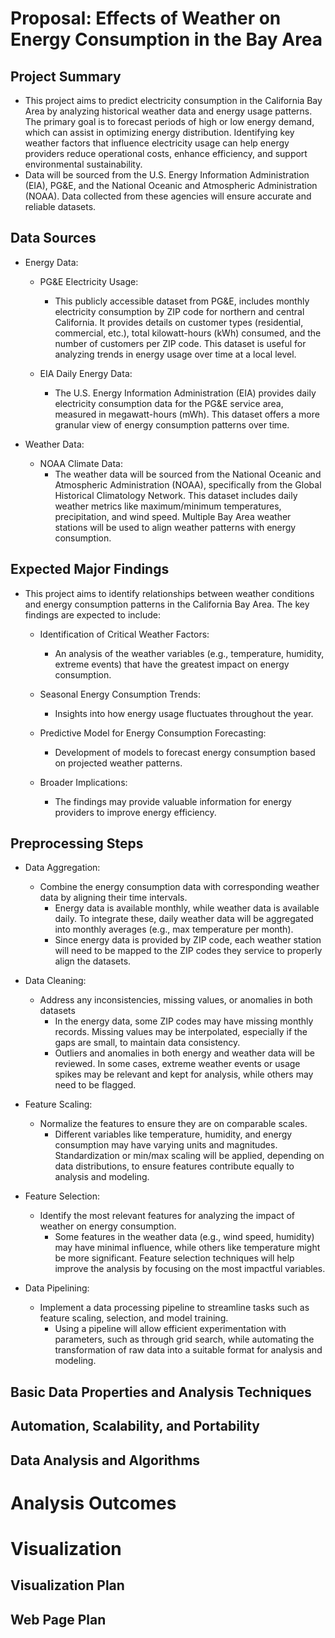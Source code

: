 # Proposal: Effects of Weather on Energy Consumption in the Bay Area

## Project Summary
<!--- Write a summary of your project including the project goals, broader impacts, and data sources -->

- This project aims to predict electricity consumption in the California Bay Area by analyzing historical weather data and energy usage patterns. The primary goal is to forecast periods of high or low energy demand, which can assist in optimizing energy distribution. Identifying key weather factors that influence electricity usage can help energy providers reduce operational costs, enhance efficiency, and support environmental sustainability.
- Data will be sourced from the U.S. Energy Information Administration (EIA), PG&E, and the National Oceanic and Atmospheric Administration (NOAA). Data collected from these agencies will ensure accurate and reliable datasets.


## Data Sources
<!--- List data sources, including the existing datasets and anything you are going to collect by yourself. It is expected to combine two or more data sources in your project. -->
<!--- Each dataset should be briefly explained: what kinds of data are available, who collected the dataset, how the data was collected. -->

- Energy Data:
	- PG&E Electricity Usage:
		- This publicly accessible dataset from PG&E, includes monthly electricity consumption by ZIP code for northern and central California. It provides details on customer types (residential, commercial, etc.), total kilowatt-hours (kWh) consumed, and the number of customers per ZIP code. This dataset is useful for analyzing trends in energy usage over time at a local level.

	- EIA Daily Energy Data:
		- The U.S. Energy Information Administration (EIA) provides daily electricity consumption data for the PG&E service area, measured in megawatt-hours (mWh). This dataset offers a more granular view of energy consumption patterns over time.

- Weather Data:
	- NOAA Climate Data:
		- The weather data will be sourced from the National Oceanic and Atmospheric Administration (NOAA), specifically from the Global Historical Climatology Network. This dataset includes daily weather metrics like maximum/minimum temperatures, precipitation, and wind speed. Multiple Bay Area weather stations will be used to align weather patterns with energy consumption.


## Expected Major Findings
<!--- List and explain what information you want to obtain in this project. Explain how valuable this project could be based on the objective discussion. You may want to list main claims and questions you want to answer through the project. -->

- This project aims to identify relationships between weather conditions and energy consumption patterns in the California Bay Area. The key findings are expected to include:
	- Identification of Critical Weather Factors:
		- An analysis of the weather variables (e.g., temperature, humidity, extreme events) that have the greatest impact on energy consumption.

	- Seasonal Energy Consumption Trends:
		- Insights into how energy usage fluctuates throughout the year.

	- Predictive Model for Energy Consumption Forecasting:
		- Development of models to forecast energy consumption based on projected weather patterns.

	- Broader Implications:
		- The findings may provide valuable information for energy providers to improve energy efficiency.


## Preprocessing Steps
<!--- List major preprocessing steps needed for the datasets and explain why. -->

- Data Aggregation:
	- Combine the energy consumption data with corresponding weather data by aligning their time intervals.
		- Energy data is available monthly, while weather data is available daily. To integrate these, daily weather data will be aggregated into monthly averages (e.g., max temperature per month).
		- Since energy data is provided by ZIP code, each weather station will need to be mapped to the ZIP codes they service to properly align the datasets.

- Data Cleaning:
	- Address any inconsistencies, missing values, or anomalies in both datasets
		- In the energy data, some ZIP codes may have missing monthly records. Missing values may be interpolated, especially if the gaps are small, to maintain data consistency.
		- Outliers and anomalies in both energy and weather data will be reviewed. In some cases, extreme weather events or usage spikes may be relevant and kept for analysis, while others may need to be flagged.

- Feature Scaling:
	- Normalize the features to ensure they are on comparable scales.
		- Different variables like temperature, humidity, and energy consumption may have varying units and magnitudes. Standardization or min/max scaling will be applied, depending on data distributions, to ensure features contribute equally to analysis and modeling.

- Feature Selection:
	- Identify the most relevant features for analyzing the impact of weather on energy consumption.
		- Some features in the weather data (e.g., wind speed, humidity) may have minimal influence, while others like temperature might be more significant. Feature selection techniques will help improve the analysis by focusing on the most impactful variables.

- Data Pipelining:
	- Implement a data processing pipeline to streamline tasks such as feature scaling, selection, and model training.
		- Using a pipeline will allow efficient experimentation with parameters, such as through grid search, while automating the transformation of raw data into a suitable format for analysis and modeling.



<!--- 
----------
The following sections should be used for the full proposal document. These are not required for the proposal draft discussion.
----------
-->




## Basic Data Properties and Analysis Techniques
<!--- Based on the lectures on "Exploratory Data Analysis" and "Data and Sampling", list and explain what types of basic statistical analysis you plan to provide to give the meta information and overall picture of the datasets. -->



## Automation, Scalability, and Portability
<!--- Assume that newer datasets will become available from the same source in future, or you need to ask your colleague to inherit this project. What will be major challenges? List and explain technical and implementational practices you will use to enhance automation, scalability, and portability aspects of the project. -->




<!--- 
----------
The following sections should be used for the analysis planning. These are not required for the proposal document submission.
----------
-->



## Data Analysis and Algorithms
<!--- List and describe what types of (advanced) analysis you plan to conduct. This section should be tied back to the expected major findings. (If needed, you can update the findings section.) When selecting algorithms to obtain the analysis results, provide a brief explanation of the algorithmic properties and logic. You should clearly define the inputs and outputs of each algorithm. -->




<!--- 
----------
The following sections should be used for the analysis outcome presentation. These are not required for the analysis plan submission.
----------
-->
# Analysis Outcomes
<!--- Explain the analysis you conducted and show the results. Discuss how the data, your analysis, and/or visualization can support the claims or findings. What will be the recommendations or suggestions you can make based on the results? Use bullet points, tables, and figures (if possible) to increase the readability of the document. -->



<!--- 
----------
The following sections should be used for the visualization planning. These are not required for the analysis outcome presentation.
----------
-->


# Visualization
## Visualization Plan
<!--- List and explain what types of plots you plan to provide and what you are trying to show through the diagrams. You should explore the best way to visualize the information and message based on the lectures on visualization and related topics. It is required to have at least two interactive graphing and five static plots. -->

## Web Page Plan
<!--- Explain how many pages you will have in total and what content will be shown in each page. (Each diagram discussed above should be given a proper location in this section. Also, it is required to have (1) "Project Objective" page, which explains the main goals and data sources, and (2) "Analytical Methods" page, where you explain the major techniques used in the project and provide further references. -->

